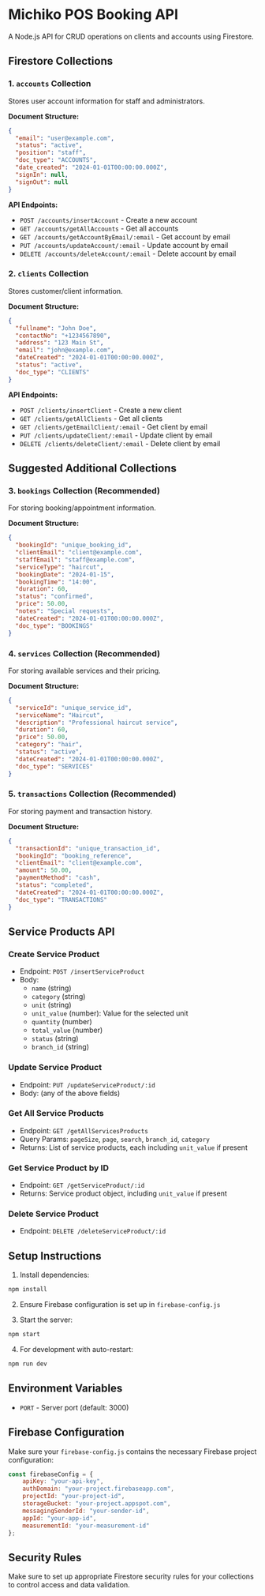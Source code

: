 # Michiko POS Booking API

A Node.js API for CRUD operations on clients and accounts using Firestore.

## Firestore Collections

### 1. `accounts` Collection
Stores user account information for staff and administrators.

**Document Structure:**
```json
{
  "email": "user@example.com",
  "status": "active",
  "position": "staff",
  "doc_type": "ACCOUNTS",
  "date_created": "2024-01-01T00:00:00.000Z",
  "signIn": null,
  "signOut": null
}
```

**API Endpoints:**
- `POST /accounts/insertAccount` - Create a new account
- `GET /accounts/getAllAccounts` - Get all accounts
- `GET /accounts/getAccountByEmail/:email` - Get account by email
- `PUT /accounts/updateAccount/:email` - Update account by email
- `DELETE /accounts/deleteAccount/:email` - Delete account by email

### 2. `clients` Collection
Stores customer/client information.

**Document Structure:**
```json
{
  "fullname": "John Doe",
  "contactNo": "+1234567890",
  "address": "123 Main St",
  "email": "john@example.com",
  "dateCreated": "2024-01-01T00:00:00.000Z",
  "status": "active",
  "doc_type": "CLIENTS"
}
```

**API Endpoints:**
- `POST /clients/insertClient` - Create a new client
- `GET /clients/getAllClients` - Get all clients
- `GET /clients/getEmailClient/:email` - Get client by email
- `PUT /clients/updateClient/:email` - Update client by email
- `DELETE /clients/deleteClient/:email` - Delete client by email

## Suggested Additional Collections

### 3. `bookings` Collection (Recommended)
For storing booking/appointment information.

**Document Structure:**
```json
{
  "bookingId": "unique_booking_id",
  "clientEmail": "client@example.com",
  "staffEmail": "staff@example.com",
  "serviceType": "haircut",
  "bookingDate": "2024-01-15",
  "bookingTime": "14:00",
  "duration": 60,
  "status": "confirmed",
  "price": 50.00,
  "notes": "Special requests",
  "dateCreated": "2024-01-01T00:00:00.000Z",
  "doc_type": "BOOKINGS"
}
```

### 4. `services` Collection (Recommended)
For storing available services and their pricing.

**Document Structure:**
```json
{
  "serviceId": "unique_service_id",
  "serviceName": "Haircut",
  "description": "Professional haircut service",
  "duration": 60,
  "price": 50.00,
  "category": "hair",
  "status": "active",
  "dateCreated": "2024-01-01T00:00:00.000Z",
  "doc_type": "SERVICES"
}
```

### 5. `transactions` Collection (Recommended)
For storing payment and transaction history.

**Document Structure:**
```json
{
  "transactionId": "unique_transaction_id",
  "bookingId": "booking_reference",
  "clientEmail": "client@example.com",
  "amount": 50.00,
  "paymentMethod": "cash",
  "status": "completed",
  "dateCreated": "2024-01-01T00:00:00.000Z",
  "doc_type": "TRANSACTIONS"
}
```

## Service Products API

### Create Service Product
- Endpoint: `POST /insertServiceProduct`
- Body:
  - `name` (string)
  - `category` (string)
  - `unit` (string)
  - `unit_value` (number): Value for the selected unit
  - `quantity` (number)
  - `total_value` (number)
  - `status` (string)
  - `branch_id` (string)

### Update Service Product
- Endpoint: `PUT /updateServiceProduct/:id`
- Body: (any of the above fields)

### Get All Service Products
- Endpoint: `GET /getAllServicesProducts`
- Query Params: `pageSize`, `page`, `search`, `branch_id`, `category`
- Returns: List of service products, each including `unit_value` if present

### Get Service Product by ID
- Endpoint: `GET /getServiceProduct/:id`
- Returns: Service product object, including `unit_value` if present

### Delete Service Product
- Endpoint: `DELETE /deleteServiceProduct/:id`

## Setup Instructions

1. Install dependencies:
```bash
npm install
```

2. Ensure Firebase configuration is set up in `firebase-config.js`

3. Start the server:
```bash
npm start
```

4. For development with auto-restart:
```bash
npm run dev
```

## Environment Variables

- `PORT` - Server port (default: 3000)

## Firebase Configuration

Make sure your `firebase-config.js` contains the necessary Firebase project configuration:

```javascript
const firebaseConfig = {
    apiKey: "your-api-key",
    authDomain: "your-project.firebaseapp.com",
    projectId: "your-project-id",
    storageBucket: "your-project.appspot.com",
    messagingSenderId: "your-sender-id",
    appId: "your-app-id",
    measurementId: "your-measurement-id"
};
```

## Security Rules

Make sure to set up appropriate Firestore security rules for your collections to control access and data validation. 